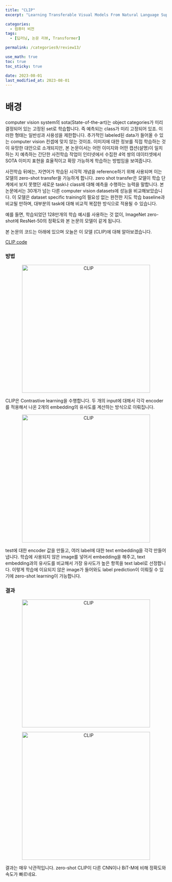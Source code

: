 ```yaml
---
title: "CLIP"
excerpt: "Learning Transferable Visual Models From Natural Language Supervision 리뷰"

categories:
  - 컴퓨터 비전
tags:
  - [딥러닝, 논문 리뷰, Transformer]

permalink: /categories9/review13/

use_math: true
toc: true
toc_sticky: true

date: 2023-08-01
last_modified_at: 2023-08-01
---
```


# 배경

computer vision system의 sota(State-of-the-art)는 object categories가 미리 결정되어 있는 고정된 set로 학습합니다. 즉 예측되는 class가 미리 고정되어 있죠. 이러한 형태는 일반성과 사용성을 제한합니다. 추가적인 labeled된 data가 들어올 수 있는 computer vision 컨셉에 맞지 않는 것이죠. 이미지에 대한 정보를 직접 학습하는 것이 유망한 대안으로 소개되지만, 본 논문이서는 어떤 이미지와 어떤 캡션(설명)이 일치하는 지 예측하는 간단한 사전학습 작업이 인터넷에서 수집한 4억 쌍의 데이터셋에서 SOTA 이미지 표현을 효율적이고 확장 가능하게 학습하는 방법임을 보여줍니다. 

사전학습 뒤에는, 자연어가 학습된 시각적 개념을 reference하기 위해 사용되며 이는 모델의 zero-shot transfer을 가능하게 합니다. zero shot transfer은 모델이 학습 단계에서 보지 못했던 새로운 task나 class에 대해 예측을 수행하는 능력을 말합니다. 본 논문에서는 30개가 넘는 다른 computer vision datasets에 성능을 비교해보았습니다. 이 모델은 dataset specific training의 필요성 없는 완전한 지도 학습 baseline과 비교될 만하며, 대부분의 task에 대해 비교적 복잡한 방식으로 적용될 수 있습니다. 

예를 들면, 학습되었던 128만개의 학습 예시를 사용하는 것 없이, ImageNet zero-shot에 ResNet-50의 정확도와 본 논문의 모델이 같게 됩니다. 

본 논문의 코드는 아래에 있으며 오늘은 이 모델 (CLIP)에 대해 알아보겠습니다.

[CLIP code](https://github.com/OpenAI/CLIP)

### 방법

<p align="center"><img src="../../assets/images/080103.png" width="400px" height="400px" title="CLIP" alt="CLIP" ><img></p>

CLIP은 Contrastive learning을 수행합니다. 두 개의 input에 대해서 각각 encoder를 적용해서 나온 2개의 embedding의 유사도를 계산하는 방식으로 이뤄집니다. 

<p align="center"><img src="../../assets/images/080104.png" width="400px" height="400px" title="CLIP" alt="CLIP" ><img></p>

test에 대한 encoder 값을 만들고, 여러 label에 대한 text embedding을 각각 만들어냅니다. 학습에 사용되지 않은 image를 넣어서 embedding을 해주고, text embedding과의 유사도를 비교해서 가장 유사도가 높은 항목을 text label로 선정합니다. 이렇게 학습에 이요되지 않은 image가 들어와도 label prediction이 이뤄질 수 있기에 zero-shot learning이 가능합니다.

### 결과

<p align="center"><img src="../../assets/images/080105.png" width="400px" height="400px" title="CLIP" alt="CLIP" ><img></p>

<p align="center"><img src="../../assets/images/080106.png" width="400px" height="400px" title="CLIP" alt="CLIP" ><img></p>

결과는 매우 낙관적입니다. zero-shot CLIP이 다른 CNN이나 BiT-M에 비해 정확도와 속도가 빠르네요. 

